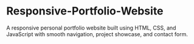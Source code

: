 # Responsive-Portfolio-Website
A responsive personal portfolio website built using HTML, CSS, and JavaScript with smooth navigation, project showcase, and contact form.
